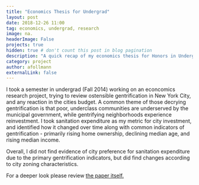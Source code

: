 ```yaml
---
title: "Economics Thesis for Undergrad"
layout: post
date: 2018-12-26 11:00
tag: economics, undergrad, research
image: na.
headerImage: False
projects: true
hidden: true # don't count this post in blog pagination
description: "A quick recap of my economics thesis for Honors in Undergrad. I dive into the distribution of sanitation and police expenditure in New York City"
category: project
author: afollmann
externalLink: false
---
```


I took a semester in undergrad (Fall 2014) working on an econcomics research project, trying to review ostensible gentrification in New York City, and any reaction in the cities budget. 
A common theme of those decrying gentrification is that poor, underclass communities are underserved by the municipal government, while gentrifying neighborhoods experience reinvestment. 
I took sanitation expenditure as my metric for city investment, and identified how it changed over time along with common indicators of gentrification - primarily rising home ownership, declining median age, and rising median income. 

Overall, I did not find evidence of city preference for sanitation expenditure due to the primary gentrification indicators, but did find changes according to city zoning characteristics. 

For a deeper look please review [the paper itself.]({{site.url}}/assets/documents/Follmann_economics_thesis.pdf)

